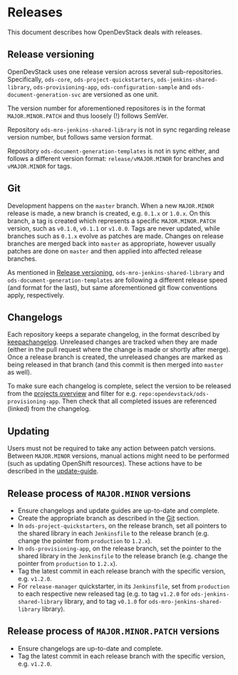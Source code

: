 # Releases

This document describes how OpenDevStack deals with releases.

## Release versioning

OpenDevStack uses one release version across several sub-repositories.
Specifically, `ods-core`, `ods-project-quickstarters`,
`ods-jenkins-shared-library`, `ods-provisioning-app`,
`ods-configuration-sample` and `ods-document-generation-svc` are versioned as one unit.

The version number for aforementioned repositores
is in the format `MAJOR.MINOR.PATCH` and thus loosely (!) follows SemVer.

Repository `ods-mro-jenkins-shared-library` is not in sync regarding release version
number, but follows same version format.

Repository `ods-document-generation-templates` is not in sync either, and follows a
different version format: `release/vMAJOR.MINOR` for branches and `vMAJOR.MINOR` for tags.

## Git

Development happens on the `master` branch. When a new `MAJOR.MINOR` release is
made, a new branch is created, e.g. `0.1.x` or `1.0.x`. On this branch, a tag is
created which represents a specific `MAJOR.MINOR.PATCH` version, such as `v0.1.0`,
`v0.1.1` or `v1.0.0`. Tags are never updated, while branches such as `0.1.x` evolve as
patches are made. Changes on release branches are merged back into `master` as
appropriate, however usually patches are done on `master` and then applied into affected
release branches.

As mentioned in [Release versioning](#release-versioning), `ods-mro-jenkins-shared-library`
and `ods-document-generation-templates` are following a different release speed (and format
for the last), but same aforementioned git flow conventions apply, respectively.

## Changelogs

Each repository keeps a separate changelog, in the format described by
[keepachangelog](https://keepachangelog.com/en/1.0.0/). Unreleased changes are
tracked when they are made (either in the pull request where the change is made
or shortly after merge). Once a release branch is created, the unreleased changes
are marked as being released in that branch (and this commit is then merged into
`master` as well).

To make sure each changelog is complete, select the version to be released from the
[projects overview](https://github.com/orgs/opendevstack/projects/) and filter for
e.g. `repo:opendevstack/ods-provisioning-app`.
Then check that all completed issues are referenced (linked) from the changelog.

## Updating

Users must not be required to take any action between patch versions. Between
`MAJOR.MINOR` versions, manual actions might need to be performed (such as
updating OpenShift resources). These actions have to be described in the
[update-guide](https://www.opendevstack.org/ods-documentation/common/latest/update-guide.html).

## Release process of `MAJOR.MINOR` versions

* Ensure changelogs and update guides are up-to-date and complete.
* Create the appropriate branch as described in the [Git](#git) section.
* In `ods-project-quickstarters`, on the release branch, set all pointers to the
  shared library in each `Jenkinsfile` to the release branch (e.g. change the
  pointer from `production` to `1.2.x`).
* In `ods-provisioning-app`, on the release branch, set the pointer to the
  shared library in the `Jenkinsfile` to the release branch (e.g. change the
  pointer from `production` to `1.2.x`).
* Tag the latest commit in each release branch with the specific version, e.g.
  `v1.2.0`.
* For `release-manager` quickstarter, in its `Jenkinsfile`, set from `production` to
  each respective new released tag (e.g. to tag `v1.2.0` for `ods-jenkins-shared-library`
  library, and to tag `v0.1.0` for `ods-mro-jenkins-shared-library` library).

## Release process of `MAJOR.MINOR.PATCH` versions

* Ensure changelogs are up-to-date and complete.
* Tag the latest commit in each release branch with the specific version, e.g.
  `v1.2.0`.
